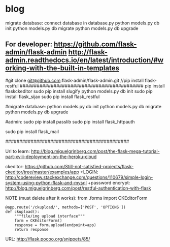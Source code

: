# blog
migrate database:
	connect database in database.py
	python models.py db init
	python models.py db migrate
	python models.py db upgrade








For developer:
https://github.com/flask-admin/flask-admin
http://flask-admin.readthedocs.io/en/latest/introduction/#working-with-the-built-in-templates
---------------------------------------------
#git clone git@github.com:flask-admin/flask-admin.git
//pip install flask-restful
############################################
pip install flaskckeditor
sudo pip install slugify
python models.py db init
sudo pip install flask_sijax
sudo pip install  flask_restful

#migrate database:
python models.py db init
python models.py db migrate
python models.py db upgrade

#admin:
sudo pip install passlib
sudo pip install flask_httpauth

sudo pip install flask_mail


############################################




Url to learn:
http://blog.miguelgrinberg.com/post/the-flask-mega-tutorial-part-xviii-deployment-on-the-heroku-cloud

ckeditor:
https://github.com/Still-not-satisfied-projects/flask-ckeditor/tree/master/examples/app
+LOGIN: http://codereview.stackexchange.com/questions/110679/simple-login-system-using-python-flask-and-mysql
+password encrypt: http://blog.miguelgrinberg.com/post/restful-authentication-with-flask


NOTE (must delete after it works):
from .forms import CKEditorForm

	@app.route('/ckupload/', methods=['POST', 'OPTIONS'])
	def ckupload():
	    """file/img upload interface"""
	    form = CKEditorForm()
	    response = form.upload(endpoint=app)
	    return response


URL:
	http://flask.pocoo.org/snippets/85/